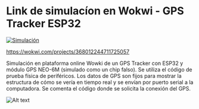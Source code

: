 # Link de simulacíon en Wokwi - GPS Tracker ESP32
[![Simulación](https://img.shields.io/badge/-Simulación-blue)](https://wokwi.com/projects/368012244711725057)

https://wokwi.com/projects/368012244711725057

Simulación en plataforma online Wowki de un GPS Tracker con ESP32 y módulo GPS NEO-6M (simulado como un chip falso).
Se utiliza el código de prueba física de periféricos.
Los datos de GPS son fijos para mostrar la estructura de cómo se vería en tiempo real y se envían por puerto serial a la computadora.
Se comenta el código donde se solicita la conexión del GPS.

![Alt text](gifWowki.gif)

